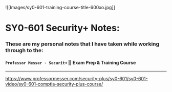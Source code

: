 
![[Images/sy0-601-training-course-title-600xo.jpg]]
# SY0-601 Security+ Notes:
### These are my personal notes that I have taken while working through to the:
#### `Professor Messer - Securit+`   ||  Exam Prep & Training Course


-----


https://www.professormesser.com/security-plus/sy0-601/sy0-601-video/sy0-601-comptia-security-plus-course/